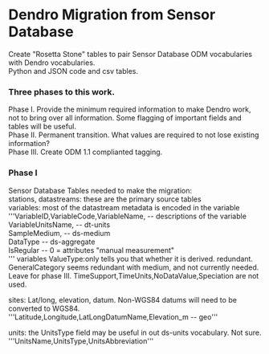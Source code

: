 # Dendro Migration from Sensor Database

Create "Rosetta Stone" tables to pair Sensor Database ODM vocabularies with Dendro vocabularies.  
Python and JSON code and csv tables.  

### Three phases to this work.
Phase I. Provide the minimum required information to make Dendro work, not to bring over all information.  Some flagging of important fields and tables will be useful.  
Phase II. Permanent transition. What values are required to not lose existing information?  
Phase III. Create ODM 1.1 complianted tagging.  

### Phase I
Sensor Database Tables needed to make the migration:  
stations, datastreams: these are the primary source tables  
variables:  most of the datastream metadata is encoded in the variable  
'''VariableID,VariableCode,VariableName,  -- descriptions of the variable  
VariableUnitsName,  -- dt-units  
SampleMedium,  -- ds-medium  
DataType -- ds-aggregate  
IsRegular -- 0 = attributes "manual measurement"  
'''
variables ValueType:only tells you that whether it is derived. redundant. GeneralCategory seems redundant with medium, and not currently needed. Leave for phase III. TimeSupport,TimeUnits,NoDataValue,Speciation are not used.

sites:  Lat/long, elevation, datum.  Non-WGS84 datums will need to be converted to WGS84.  
'''Latitude,Longitude,LatLongDatumName,Elevation_m -- geo'''

units: the UnitsType field may be useful in out ds-units vocabulary.  Not sure. 
'''UnitsName,UnitsType,UnitsAbbreviation'''

